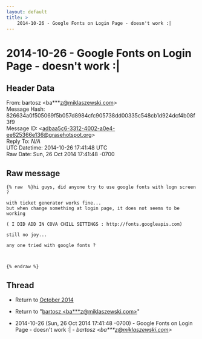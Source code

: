 ```yaml
---
layout: default
title: >
    2014-10-26 - Google Fonts on Login Page - doesn't work :|
---
```


# 2014-10-26 - Google Fonts on Login Page - doesn't work :|

## Header Data

From: bartosz \<ba***z@miklaszewski.com\><br>
Message Hash: 826634a0f505069f5b057d8984cfc905738dd00335c548cb1d924dcf4b08f3f9<br>
Message ID: \<adbaa5c6-3312-4002-a0e4-ee625366e136@grasehotspot.org\><br>
Reply To: _N/A_<br>
UTC Datetime: 2014-10-26 17:41:48 UTC<br>
Raw Date: Sun, 26 Oct 2014 17:41:48 -0700<br>

## Raw message

```
{% raw  %}hi guys, did anyone try to use google fonts with logn screen ?

with ticket generator works fine...
but when change something at login page, it does not seems to be working

( I DID ADD IN COVA CHILL SETTINGS : http://fonts.googleapis.com)

still no joy...

any one tried with google fonts ?



{% endraw %}
```

## Thread

+ Return to [October 2014](/archive/2014/10)

+ Return to "[bartosz <ba***z<span>@</span>miklaszewski.com>](/authors/ba___z_at_miklaszewski_com)"

+ 2014-10-26 (Sun, 26 Oct 2014 17:41:48 -0700) - Google Fonts on Login Page - doesn't work :| - _bartosz \<ba***z@miklaszewski.com\>_

